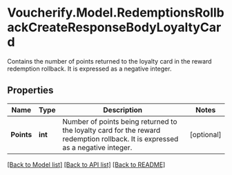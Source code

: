 # Voucherify.Model.RedemptionsRollbackCreateResponseBodyLoyaltyCard
Contains the number of points returned to the loyalty card in the reward redemption rollback. It is expressed as a negative integer.

## Properties

Name | Type | Description | Notes
------------ | ------------- | ------------- | -------------
**Points** | **int** | Number of points being returned to the loyalty card for the reward redemption rollback. It is expressed as a negative integer. | [optional] 

[[Back to Model list]](../../README.md#documentation-for-models) [[Back to API list]](../../README.md#documentation-for-api-endpoints) [[Back to README]](../../README.md)

